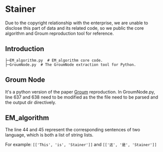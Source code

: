 # Stainer
 
Due to the copyright relationship with the enterprise, we are unable to disclose this part of data and its related code, so we public the core algorithm and Groum reproduction tool for reference.


## Introduction

```
├─EM_algorithm.py  # EM_algorithm core code.
├─GroumNode.py  # The GroumNode extraction tool for Python.
```

## Groum Node
It's a python version of the paper <a  href ="https://dl.acm.org/doi/10.1145/1595696.1595767">Groum</a> reproduction.
In GroumNode.py, line 637 and 638 need to be modified as the the file need to be parsed and the output dir directively.

## EM_algorithm
The line 44 and 45 represent the corresponding sentences of two language, which is both a list of string lists.

For example:
`[['This', 'is', 'Stainer']]` and `[['这', '是', 'Stainer']]`




